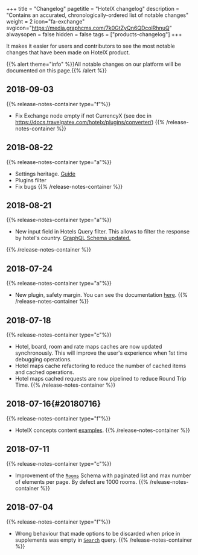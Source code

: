 +++
title = "Changelog"
pagetitle = "HotelX changelog"
description = "Contains an accurated, chronologically-ordered list of notable changes"
weight = 2
icon="fa-exchange"
svgicon="https://media.graphcms.com/7k0GtZyQn6QDcolRhnuQ"
alwaysopen = false
hidden = false
tags = ["products-changelog"]
+++

It makes it easier for users and contributors to see the most notable changes that have been made on HotelX product.

{{% alert theme="info" %}}All notable changes on our platform will be documented on this page.{{% /alert %}}

## 2018-09-03
{{% release-notes-container type="f"%}}
- Fix Exchange node empty if not CurrencyX (see doc in https://docs.travelgatex.com/hotelx/plugins/converter/)
{{% /release-notes-container %}}

## 2018-08-22
{{% release-notes-container type="a"%}}
- Settings heritage. [Guide](https://docs.travelgatex.com/hotelx/concepts/settings/)
- Plugins filter
- Fix bugs
{{% /release-notes-container %}}

## 2018-08-21
{{% release-notes-container type="a"%}}
- New input field in Hotels Query filter. This allows to filter the response by hotel's country. [GraphQL Schema updated.](/travelgatex/release-notes/graphql-schema-changes/#2018-08-21)

{{% /release-notes-container %}}

## 2018-07-24

{{% release-notes-container type="a"%}}
- New plugin, safety margin. You can see the documentation [here](/hotelx/plugins/safety_margin/).
{{% /release-notes-container %}}

## 2018-07-18

{{% release-notes-container type="c"%}}
- Hotel, board, room and rate maps caches are now updated synchronously. This will improve the user's experience when 1st time debugging operations.
- Hotel maps cache refactoring to reduce the number of cached items and cached operations.
- Hotel maps cached requests are now pipelined to reduce Round Trip Time.
{{% /release-notes-container %}}

## 2018-07-16{#20180716}

{{% release-notes-container type="f"%}}
- HotelX concepts content [examples](/hotelx/concepts/content/).
{{% /release-notes-container %}}

## 2018-07-11

{{% release-notes-container type="c"%}}
- Improvement of the [`Rooms`](/travelgatex/reference/objects/hotelxquery/) Schema with paginated list and max number of elements per page. By defect are 1000 rooms.
{{% /release-notes-container %}}

## 2018-07-04

{{% release-notes-container type="f"%}}
- Wrong behaviour that made options to be discarded when price in supplements was empty in [`Search`](/travelgatex/reference/objects/hotelxquery/) query.
{{% /release-notes-container %}}
